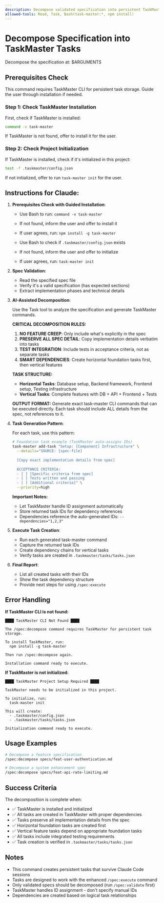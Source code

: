 ```yaml
---
description: Decompose validated specification into persistent TaskMaster tasks
allowed-tools: Read, Task, Bash(task-master:*, npm install)
---
```


# Decompose Specification into TaskMaster Tasks

Decompose the specification at: $ARGUMENTS

## Prerequisites Check

This command requires TaskMaster CLI for persistent task storage. Guide the user through installation if needed.

### Step 1: Check TaskMaster Installation

First, check if TaskMaster is installed:

```bash
command -v task-master
```

If TaskMaster is not found, offer to install it for the user.

### Step 2: Check Project Initialization

If TaskMaster is installed, check if it's initialized in this project:

```bash
test -f .taskmaster/config.json
```

If not initialized, offer to run `task-master init` for the user.

## Instructions for Claude:

1. **Prerequisites Check with Guided Installation**:
   - Use Bash to run: `command -v task-master`
   - If not found, inform the user and offer to install it
   - If user agrees, run: `npm install -g task-master`
   
   - Use Bash to check if `.taskmaster/config.json` exists
   - If not found, inform the user and offer to initialize
   - If user agrees, run: `task-master init`

2. **Spec Validation**:
   - Read the specified spec file
   - Verify it's a valid specification (has expected sections)
   - Extract implementation phases and technical details

3. **AI-Assisted Decomposition**:
   
   Use the Task tool to analyze the specification and generate TaskMaster commands.
   
   **CRITICAL DECOMPOSITION RULES:**
   
   1. **NO FEATURE CREEP**: Only include what's explicitly in the spec
   2. **PRESERVE ALL SPEC DETAIL**: Copy implementation details verbatim into tasks
   3. **TEST INTEGRATION**: Include tests in acceptance criteria, not as separate tasks
   4. **SMART DEPENDENCIES**: Create horizontal foundation tasks first, then vertical features
   
   **TASK STRUCTURE:**
   - **Horizontal Tasks**: Database setup, Backend framework, Frontend setup, Testing infrastructure
   - **Vertical Tasks**: Complete features with DB + API + Frontend + Tests
   
   **OUTPUT FORMAT:**
   Generate exact task-master CLI commands that can be executed directly.
   Each task should include ALL details from the spec, not references to it.

4. **Task Generation Pattern**:

   For each task, use this pattern:
   
   ```bash
   # Foundation task example (TaskMaster auto-assigns IDs)
   task-master add-task "Setup: [Component] Infrastructure" \
     --details="SOURCE: [spec-file]
     
     [Copy exact implementation details from spec]
     
     ACCEPTANCE CRITERIA:
     - [ ] [Specific criteria from spec]
     - [ ] Tests written and passing
     - [ ] [Additional criteria]" \
     --priority=high
   ```
   
   **Important Notes:**
   - Let TaskMaster handle ID assignment automatically
   - Store returned task IDs for dependency references
   - Dependencies reference the auto-generated IDs: `--dependencies="1,2,3"`

5. **Execute Task Creation**:
   - Run each generated task-master command
   - Capture the returned task IDs
   - Create dependency chains for vertical tasks
   - Verify tasks are created in `.taskmaster/tasks/tasks.json`

6. **Final Report**:
   - List all created tasks with their IDs
   - Show the task dependency structure
   - Provide next steps for using `/spec:execute`

## Error Handling

**If TaskMaster CLI is not found:**
```
████ TaskMaster CLI Not Found ████

The /spec:decompose command requires TaskMaster for persistent task storage.

To install TaskMaster, run:
  npm install -g task-master

Then run /spec:decompose again.

Installation command ready to execute.
```

**If TaskMaster is not initialized:**
```
████ TaskMaster Project Setup Required ████

TaskMaster needs to be initialized in this project.

To initialize, run:
  task-master init

This will create:
  - .taskmaster/config.json
  - .taskmaster/tasks/tasks.json

Initialization command ready to execute.
```

## Usage Examples

```bash
# Decompose a feature specification
/spec:decompose specs/feat-user-authentication.md

# Decompose a system enhancement spec
/spec:decompose specs/feat-api-rate-limiting.md
```

## Success Criteria

The decomposition is complete when:
- ✅ TaskMaster is installed and initialized
- ✅ All tasks are created in TaskMaster with proper dependencies
- ✅ Tasks preserve all implementation details from the spec
- ✅ Horizontal foundation tasks are created first
- ✅ Vertical feature tasks depend on appropriate foundation tasks
- ✅ All tasks include integrated testing requirements
- ✅ Task creation is verified in `.taskmaster/tasks/tasks.json`

## Notes

- This command creates persistent tasks that survive Claude Code sessions
- Tasks are designed to work with the enhanced `/spec:execute` command
- Only validated specs should be decomposed (run `/spec:validate` first)
- TaskMaster handles ID assignment - don't specify manual IDs
- Dependencies are created based on logical task relationships